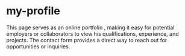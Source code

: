 # my-profile
This page serves as an online portfolio , making it easy for potential employers or collaborators to view his qualifications, experience, and projects. The contact form provides a direct way to reach out for opportunities or inquiries.
